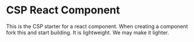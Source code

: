 # CSP React Component
This is the CSP starter for a react component. When creating a component fork this and start building. It is lightweight. We may make it lighter.
